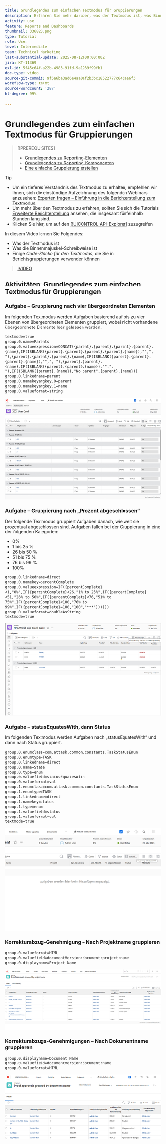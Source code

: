 ```yaml
---
title: Grundlegendes zum einfachen Textmodus für Gruppierungen
description: Erfahren Sie mehr darüber, was der Textmodus ist, was Binnenmajuskeln sind und welche grundlegenden Textmodi Sie in Berichtsgruppierungen in Workfront verwenden können.
activity: use
feature: Reports and Dashboards
thumbnail: 336820.png
type: Tutorial
role: User
level: Intermediate
team: Technical Marketing
last-substantial-update: 2025-08-12T00:00:00Z
jira: KT-11369
exl-id: 5f45c64f-a22b-4983-91fd-9a1939f99fb1
doc-type: video
source-git-commit: 9f5a6ba3ad6e4aa0af2b3bc18522777c646ae6f3
workflow-type: tm+mt
source-wordcount: '287'
ht-degree: 99%

---
```


# Grundlegendes zum einfachen Textmodus für Gruppierungen

>[!PREREQUISITES]
>
>* [Grundlegendes zu Reporting-Elementen](https://experienceleague.adobe.com/docs/workfront-learn/tutorials-workfront/reporting/basic-reporting/reporting-elements.html?lang=de)
>* [Grundlegendes zu Reporting-Komponenten](https://experienceleague.adobe.com/docs/workfront-learn/tutorials-workfront/reporting/basic-reporting/reporting-components.html?lang=de)
>* [Eine einfache Gruppierung erstellen](https://experienceleague.adobe.com/docs/workfront-learn/tutorials-workfront/reporting/basic-reporting/create-a-basic-grouping.html?lang=de)


>[!TIP]
>
>* Um ein tieferes Verständnis des Textmodus zu erhalten, empfehlen wir Ihnen, sich die einstündige Aufzeichnung des folgenden Webinars anzusehen: [Experten fragen – Einführung in die Berichterstellung zum Textmodus](https://experienceleague.adobe.com/de/docs/events/classics/reporting-and-dashboards/introduction-to-text-mode-reporting).
>* Um mehr über den Textmodus zu erfahren, sollten Sie sich die Tutorials [Erweiterte Berichterstellung](https://experienceleague.adobe.com/docs/workfront-learn/tutorials-workfront/reporting/advanced-reporting/welcome-to-advanced-reporting.html?lang=de) ansehen, die insgesamt fünfeinhalb Stunden lang sind.
>* Klicken Sie hier, um auf den [[!UICONTROL API-Explorer]](https://developer.adobe.com/workfront/api-explorer/) zuzugreifen

In diesem Video lernen Sie Folgendes:

* Was der Textmodus ist
* Was die Binnenmajuskel-Schreibweise ist
* Einige _Code-Blöcke für den Textmodus_, die Sie in Berichtsgruppierungen verwenden können

>[!VIDEO](https://video.tv.adobe.com/v/3410641/?quality=12&learn=on)

## Aktivitäten: Grundlegendes zum einfachen Textmodus für Gruppierungen

### Aufgabe – Gruppierung nach vier übergeordneten Elementen

Im folgenden Textmodus werden Aufgaben basierend auf bis zu vier Ebenen von übergeordneten Elementen gruppiert, wobei nicht vorhandene übergeordnete Elemente leer gelassen werden.

```
textmode=true
group.0.name=Parents
group.0.valueexpression=CONCAT({parent}.{parent}.{parent}.{parent}.{name},IF(ISBLANK({parent}.{parent}.{parent}.{parent}.{name}),"",", "),{parent}.{parent}.{parent}.{name},IF(ISBLANK({parent}.{parent}.{parent}.{name}),"",", "),{parent}.{parent}.{name},IF(ISBLANK({parent}.{parent}.{name}),"",", "),IF(ISBLANK({parent}.{name}),"No parent",{parent}.{name}))
group.0.linkedname=parent
group.0.namekeyargkey.0=parent
group.0.namekeyargkey.1=name
group.0.valueformat=string
```

![Ein Screenshot mit Projektaufgaben, die nach vier übergeordneten Elementen gruppiert sind](assets/4-parents-grouping.png)


### Aufgabe – Gruppierung nach „Prozent abgeschlossen“

Der folgende Textmodus gruppiert Aufgaben danach, wie weit sie prozentual abgeschlossen sind. Aufgaben fallen bei der Gruppierung in eine der folgenden Kategorien:

* 0%
* 1 bis 25 %
* 26 bis 50 %
* 51 bis 75 %
* 76 bis 99 %
* 100%

```
group.0.linkedname=direct
group.0.namekey=percentComplete
group.0.valueexpression=IF({percentComplete}<1,"0%",IF({percentComplete}<26,"1% to 25%",IF({percentComplete}<51,"26% to 50%",IF({percentComplete}<76,"51% to 75%",IF({percentComplete}<100,"76% to 99%",IF({percentComplete}=100,"100","***"))))))
group.0.valueformat=doubleAsString
textmode=true
```

![Ein Screenshot mit Projektaufgaben, die danach gruppiert sind, wie weit sie prozentual abgeschlossen sind](assets/percent-complete-grouping.png)

### Aufgabe – statusEquatesWith, dann Status

Im folgenden Textmodus werden Aufgaben nach „statusEquatesWith“ und dann nach Status gruppiert.

```
group.0.enumclass=com.attask.common.constants.TaskStatusEnum
group.0.enumtype=TASK
group.0.linkedname=direct
group.0.name=State
group.0.type=enum
group.0.valuefield=statusEquatesWith
group.0.valueformat=val
group.1.enumclass=com.attask.common.constants.TaskStatusEnum
group.1.enumtype=TASK
group.1.linkedname=direct
group.1.namekey=status
group.1.type=enum
group.1.valuefield=status
group.1.valueformat=val
textmode=true
```

![Ein Screenshot mit Projektaufgaben, die nach „statusEquatesWith“ gruppiert sind](assets/status-equates-with.png)


### Korrekturabzug-Genehmigung – Nach Projektname gruppieren

```
group.0.valueformat=HTML
group.0.valuefield=documentVersion:document:project:name
group.0.displayname=Project Name
```

![Ein Screenshot mit Korrekturabzug-Genehmigungen, die nach Projektname gruppiert sind](assets/proof-approvals-grouped-by-project-name.png)


### Korrekturabzugs-Genehmigungen – Nach Dokumentname gruppieren

```
group.0.displayname=Document Name
group.0.valuefield=documentVersion:document:name
group.0.valueformat=HTML
```

![Ein Screenshot mit Korrekturabzugs-Genehmigungen, die nach Projektname gruppiert sind](assets/proof-approvals-grouped-by-doc-name.png)

